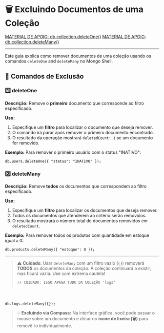 # 🗑️ Excluindo Documentos de uma Coleção

[MATERIAL DE APOIO: db.collection.deleteOne()](https://www.mongodb.com/docs/manual/reference/method/db.collection.deleteOne/)
[MATERIAL DE APOIO: db.collection.deleteMany()](https://www.mongodb.com/docs/manual/reference/method/db.collection.deleteMany/)

---

Este guia explica como remover documentos de uma coleção usando os comandos `deleteOne` and `deleteMany` no Mongo Shell.

## 🔹 Comandos de Exclusão

### 1️⃣ deleteOne
**Descrição:** Remove o **primeiro** documento que corresponde ao filtro especificado.

**Uso:**
1.  Especifique um **filtro** para localizar o documento que deseja remover.
2.  O comando irá parar após remover o primeiro documento encontrado.
3.  O resultado da operação mostrará `deletedCount: 1` se um documento for removido.

**Exemplo:** Para remover o primeiro usuário com o status "INATIVO":
<pre><code>db.users.deleteOne({ "status": "INATIVO" });
</code></pre>

### 2️⃣ deleteMany
**Descrição:** Remove **todos** os documentos que correspondem ao filtro especificado.

**Uso:**
1.  Especifique um **filtro** para localizar os documentos que deseja remover.
2.  Todos os documentos que atenderem ao critério serão removidos.
3.  O resultado mostrará o número total de documentos removidos em `deletedCount`.

**Exemplo:** Para remover todos os produtos com quantidade em estoque igual a 0:
<pre><code>db.products.deleteMany({ "estoque": 0 });
</code></pre>

---

> ⚠️ **Cuidado:** Usar `deleteMany` com um filtro vazio (`{}`) removerá **TODOS** os documentos da coleção. A coleção continuará a existir, mas ficará vazia. Use com extrema cautela!
> <pre><code>// CUIDADO: ISSO APAGA TUDO DA COLEÇÃO 'logs'
db.logs.deleteMany({});
</code></pre>

> 💡 **Excluindo via Compass:** Na interface gráfica, você pode passar o mouse sobre um documento e clicar no **ícone de lixeira (🗑️)** para removê-lo individualmente.